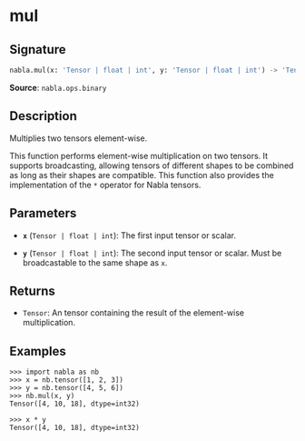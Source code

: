 # mul

## Signature

```python
nabla.mul(x: 'Tensor | float | int', y: 'Tensor | float | int') -> 'Tensor'
```

**Source**: `nabla.ops.binary`

## Description

Multiplies two tensors element-wise.

This function performs element-wise multiplication on two tensors. It
supports broadcasting, allowing tensors of different shapes to be combined
as long as their shapes are compatible. This function also provides the
implementation of the `*` operator for Nabla tensors.

## Parameters

- **`x`** (`Tensor | float | int`): The first input tensor or scalar.

- **`y`** (`Tensor | float | int`): The second input tensor or scalar. Must be broadcastable to the same shape as `x`.

## Returns

- `Tensor`: An tensor containing the result of the element-wise multiplication.

## Examples

```pycon
>>> import nabla as nb
>>> x = nb.tensor([1, 2, 3])
>>> y = nb.tensor([4, 5, 6])
>>> nb.mul(x, y)
Tensor([4, 10, 18], dtype=int32)

>>> x * y
Tensor([4, 10, 18], dtype=int32)
```
